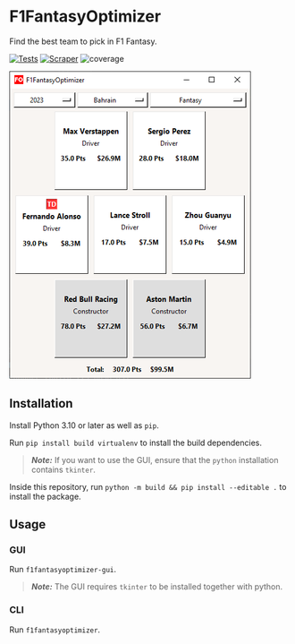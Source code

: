 # F1FantasyOptimizer
Find the best team to pick in F1 Fantasy.

[![Tests](https://github.com/Dipricyn/f1fantasyoptimizer/actions/workflows/Tests/badge.svg)](https://github.com/Dipricyn/F1FantasyOptimizer/actions/workflows/tests.yml) 
[![Scraper](https://github.com/Dipricyn/f1fantasyoptimizer/actions/workflows/Scraper/badge.svg)](https://github.com/Dipricyn/F1FantasyOptimizer/actions/workflows/test_scraper.yml) 
![coverage](https://img.shields.io/endpoint?url=https://gist.githubusercontent.com/Dipricyn/34c160c16ac568a64c1cae0afddfc531/raw/covbadge.json)

![GUI0](res/gui0.png?raw=true "GUI")


## Installation
Install Python 3.10 or later as well as `pip`.

Run `pip install build virtualenv` to install the build dependencies.

> **_Note:_** If you want to use the GUI, ensure that the `python` installation contains `tkinter`.

Inside this repository, run `python -m build && pip install --editable .` to install the package.

## Usage
### GUI
Run `f1fantasyoptimizer-gui`.

> **_Note:_** The GUI requires `tkinter` to be installed together with python.

### CLI
Run `f1fantasyoptimizer`.
